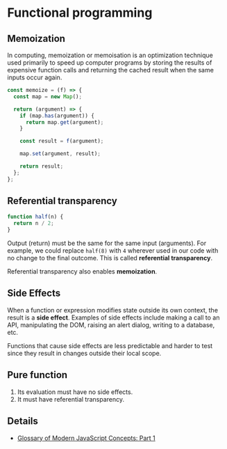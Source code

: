 # Functional programming

## Memoization

In computing, memoization or memoisation is an optimization technique used primarily to speed up
computer programs by storing the results of expensive function calls and returning the cached result
when the same inputs occur again.

```js
const memoize = (f) => {
  const map = new Map();

  return (argument) => {
    if (map.has(argument)) {
      return map.get(argument);
    }

    const result = f(argument);

    map.set(argument, result);

    return result;
  };
};
```

## Referential transparency

```js
function half(n) {
  return n / 2;
}
```

Output (return) must be the same for the same input (arguments). For example, we could replace
`half(8)` with `4` wherever used in our code with no change to the final outcome. This is called
**referential transparency**.

Referential transparency also enables **memoization**.

## Side Effects

When a function or expression modifies state outside its own context, the result is a **side effect**.
Examples of side effects include making a call to an API, manipulating the DOM, raising an alert
dialog, writing to a database, etc.

Functions that cause side effects are less predictable and harder to test since they result in changes
outside their local scope.

## Pure function

1. Its evaluation must have no side effects.
2. It must have referential transparency.

## Details

- [Glossary of Modern JavaScript Concepts: Part 1](https://medium.com/devschacht/glossary-of-modern-javascript-concepts-1198b24e8f56)
